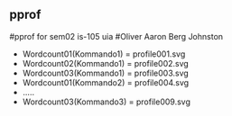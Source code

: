 ## pprof
#pprof for sem02 is-105 uia
#Oliver Aaron Berg Johnston
- Wordcount01(Kommando1) = profile001.svg
- Wordcount02(Kommando1) = profile002.svg
- Wordcount03(Kommando1) = profile003.svg
- Wordcount01(Kommando2) = profile004.svg
- .....
- Wordcount03(Kommando3) = profile009.svg
